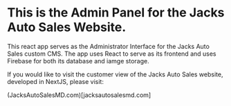 # This is the Admin Panel for the Jacks Auto Sales Website.

This react app serves as the Administrator Interface for the Jacks Auto Sales custom CMS. The app uses React to serve as its frontend and uses Firebase for both its database and iamge storage.

If you would like to visit the customer view of the Jacks Auto Sales website, developed in NextJS, please visit:

(JacksAutoSalesMD.com)[jacksautosalesmd.com]
